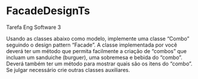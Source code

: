 # FacadeDesignTs
Tarefa Eng Software 3

Usando as classes abaixo como modelo, implemente uma classe “Combo” seguindo o design pattern “Facade”. A classe implementada por você deverá ter um método que permita facilmente a criação de “combos” que incluam um sanduiche (burguer), uma sobremesa e bebida do “combo”. Deverá também ter um método para mostrar quais são os itens do “combo”. Se julgar necessário crie outras classes auxiliares. 
